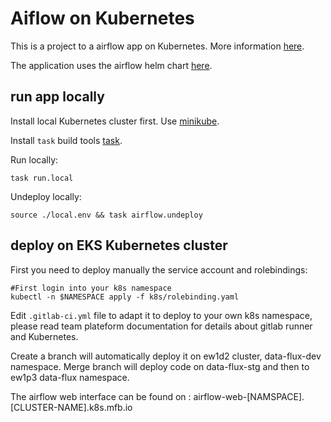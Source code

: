 # Aiflow on Kubernetes

This is a project to a airflow app on Kubernetes. More information [here](https://airflow.apache.org/kubernetes.html).

The application uses the airflow helm chart [here](https://github.com/helm/charts/tree/master/stable/airflow).

## run app locally

Install local Kubernetes cluster first. Use [minikube](https://kubernetes.io/docs/tasks/tools/install-minikube/).

Install `task` build tools [task](https://taskfile.dev/#/installation).

Run locally:
```shell script
task run.local
```
Undeploy locally:
```shell script
source ./local.env && task airflow.undeploy
```

## deploy on EKS Kubernetes cluster
First you need to deploy manually the service account and rolebindings:
```shell script
#First login into your k8s namespace
kubectl -n $NAMESPACE apply -f k8s/rolebinding.yaml
```

Edit `.gitlab-ci.yml` file to adapt it to deploy to your own k8s namespace, please read team plateform documentation for details about gitlab runner and Kubernetes.

Create a branch will automatically deploy it on ew1d2 cluster, data-flux-dev namespace. Merge branch will deploy code on data-flux-stg and then to ew1p3 data-flux namespace.

The airflow web interface can be found on : airflow-web-[NAMSPACE].[CLUSTER-NAME].k8s.mfb.io
